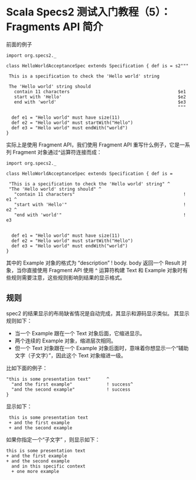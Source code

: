 # Scala Specs2 测试入门教程（5）：Fragments API 简介

前面的例子

```
import org.specs2._

class HelloWorldAcceptanceSpec extends Specification { def is = s2"""

 This is a specification to check the 'Hello world' string

 The 'Hello world' string should
   contain 11 characters                                         $e1
   start with 'Hello'                                            $e2
   end with 'world'                                              $e3
                                                                 """

  def e1 = "Hello world" must have size(11)
  def e2 = "Hello world" must startWith("Hello")
  def e3 = "Hello world" must endWith("world")
}
```

实际上是使用 Fragment API，我们使用 Fragment API 重写什么例子，它是一系列 Fragment 对象通过^运算符连接而成：

```
import org.specs2._

class HelloWorldAcceptanceSpec extends Specification { def is =

 "This is a specification to check the 'Hello world' string" ^
 "The 'Hello world' string should" ^
   "contain 11 characters"                                         ! e1 ^
   "start with 'Hello'"                                            ! e2 ^
   "end with 'world'"                                              ! e3


  def e1 = "Hello world" must have size(11)
  def e2 = "Hello world" must startWith("Hello")
  def e3 = "Hello world" must endWith("world")
}
```

其中的 Example 对象的格式为 “description” ! body. body 返回一个 Result 对象，当你直接使用 Fragment API 使用 ^ 运算符构建 Text 和 Example 对象时有些规则需要注意，这些规则影响到结果的显示格式。

## 规则

spec2 的结果显示的布局缺省情况是自动完成，其显示和源码显示类似。
其显示规则如下：

- 当一个 Example 跟在一个 Text 对象后面，它缩进显示。
- 两个连续的 Example 对象，缩进层次相同。
- 但一个 Text 对象跟在一个 Example 对象后面时，意味着你想显示一个“辅助文字（子文字）”，因此这个 Text 对象缩进一级。
 
比如下面的例子：

```
"this is some presentation text"      ^
  "and the first example"             ! success^
  "and the second example"            ! success
}
```

显示如下：

```
 this is some presentation text
 + and the first example
 + and the second example
```

如果你指定一个“子文字” ，则显示如下：

```
this is some presentation text
+ and the first example
+ and the second example
  and in this specific context
  + one more example
```
